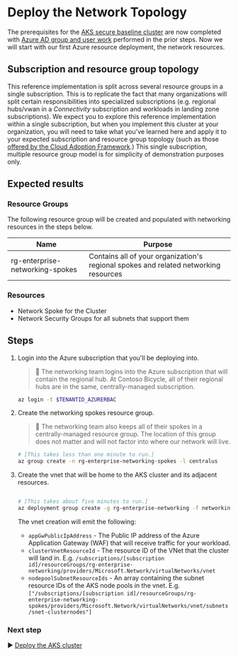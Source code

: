 # Deploy the Network Topology

The prerequisites for the [AKS secure baseline cluster](./) are now completed with [Azure AD group and user work](./03-aad.md) performed in the prior steps. Now we will start with our first Azure resource deployment, the network resources.

## Subscription and resource group topology

This reference implementation is split across several resource groups in a single subscription. This is to replicate the fact that many organizations will split certain responsibilities into specialized subscriptions (e.g. regional hubs/vwan in a _Connectivity_ subscription and workloads in landing zone subscriptions). We expect you to explore this reference implementation within a single subscription, but when you implement this cluster at your organization, you will need to take what you've learned here and apply it to your expected subscription and resource group topology (such as those [offered by the Cloud Adoption Framework](https://docs.microsoft.com/azure/cloud-adoption-framework/decision-guides/subscriptions/).) This single subscription, multiple resource group model is for simplicity of demonstration purposes only.

## Expected results

### Resource Groups

The following resource group will be created and populated with networking resources in the steps below.

| Name                            | Purpose                                   |
|---------------------------------|-------------------------------------------|
| rg-enterprise-networking-spokes | Contains all of your organization's regional spokes and related networking resources

### Resources

* Network Spoke for the Cluster
* Network Security Groups for all subnets that support them

## Steps

1. Login into the Azure subscription that you'll be deploying into.

   > :book: The networking team logins into the Azure subscription that will contain the regional hub. At Contoso Bicycle, all of their regional hubs are in the same, centrally-managed subscription.

   ```bash
   az login -t $TENANTID_AZURERBAC
   ```

1. Create the networking spokes resource group.

   > :book: The networking team also keeps all of their spokes in a centrally-managed resource group. The location of this group does not matter and will not factor into where our network will live.

   ```bash
   # [This takes less than one minute to run.]
   az group create -n rg-enterprise-networking-spokes -l centralus
   ```

1. Create the vnet that will be home to the AKS cluster and its adjacent resources.


   ```bash

   # [This takes about five minutes to run.]
   az deployment group create -g rg-enterprise-networking -f networking/vnet.json -p location=eastus2 -p namePrefix=aname
   ```

   The vnet creation will emit the following:

     * `appGwPublicIpAddress` - The Public IP address of the Azure Application Gateway (WAF) that will receive traffic for your workload.
     * `clusterVnetResourceId` - The resource ID of the VNet that the cluster will land in. E.g. `/subscriptions/[subscription id]/resourceGroups/rg-enterprise-networking/providers/Microsoft.Network/virtualNetworks/vnet`
     * `nodepoolSubnetResourceIds` - An array containing the subnet resource IDs of the AKS node pools in the vnet. E.g. `["/subscriptions/[subscription id]/resourceGroups/rg-enterprise-networking-spokes/providers/Microsoft.Network/virtualNetworks/vnet/subnets/snet-clusternodes"]`


### Next step

:arrow_forward: [Deploy the AKS cluster](./05-aks-cluster.md)
